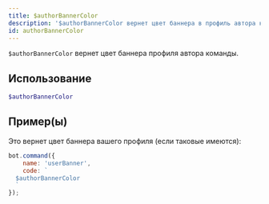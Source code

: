 ```yaml
---
title: $authorBannerColor
description: '$authorBannerColor вернет цвет баннера в профиль автора команды.'
id: authorBannerColor
---
```


`$authorBannerColor` вернет цвет баннера профиля автора команды.

## Использование

```php
$authorBannerColor
```

## Пример(ы)

Это вернет цвет баннера вашего профиля (если таковые имеются):

```javascript
bot.command({
    name: 'userBanner',
    code: `
  $authorBannerColor
  `
});
```
